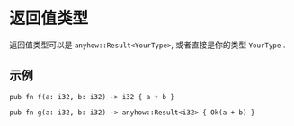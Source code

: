 # 返回值类型

返回值类型可以是 `anyhow::Result<YourType>`, 或者直接是你的类型 `YourType` .

## 示例

```rust,noplayground
pub fn f(a: i32, b: i32) -> i32 { a + b }

pub fn g(a: i32, b: i32) -> anyhow::Result<i32> { Ok(a + b) }
```
